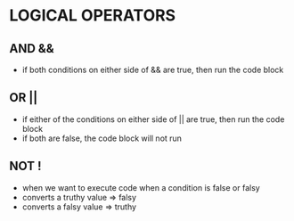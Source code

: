 # LOGICAL OPERATORS


## AND &&

* if both conditions on either side of && are true, then run the code block

## OR ||

* if either of the conditions on either side of || are true, then run the code block
* if both are false, the code block will not run


## NOT !

* when we want to execute code when a condition is false or falsy
* converts a truthy value => falsy
* converts a falsy value => truthy

